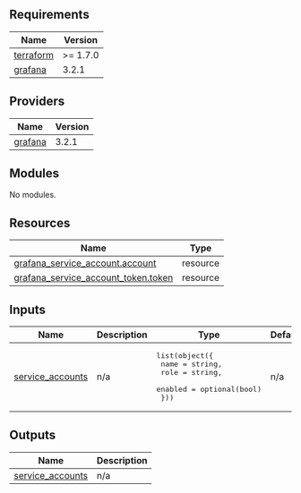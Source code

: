 <!-- BEGIN_TF_DOCS -->
## Requirements

| Name | Version |
|------|---------|
| <a name="requirement_terraform"></a> [terraform](#requirement\_terraform) | >= 1.7.0 |
| <a name="requirement_grafana"></a> [grafana](#requirement\_grafana) | 3.2.1 |

## Providers

| Name | Version |
|------|---------|
| <a name="provider_grafana"></a> [grafana](#provider\_grafana) | 3.2.1 |

## Modules

No modules.

## Resources

| Name | Type |
|------|------|
| [grafana_service_account.account](https://registry.terraform.io/providers/grafana/grafana/3.2.1/docs/resources/service_account) | resource |
| [grafana_service_account_token.token](https://registry.terraform.io/providers/grafana/grafana/3.2.1/docs/resources/service_account_token) | resource |

## Inputs

| Name | Description | Type | Default | Required |
|------|-------------|------|---------|:--------:|
| <a name="input_service_accounts"></a> [service\_accounts](#input\_service\_accounts) | n/a | <pre>list(object({<br/>    name    = string,<br/>    role    = string,<br/>    enabled = optional(bool)<br/>  }))</pre> | n/a | yes |

## Outputs

| Name | Description |
|------|-------------|
| <a name="output_service_accounts"></a> [service\_accounts](#output\_service\_accounts) | n/a |
<!-- END_TF_DOCS -->